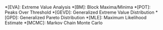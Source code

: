 *[EVA]: Extreme Value Analysis
*[BM]: Block Maxima/Minima
*[POT]: Peaks Over Threshold
*[GEVD]: Generalized Extreme Value Distribution
*[GPD]: Generalized Pareto Distribution
*[MLE]: Maximum Likelihood Estimate
*[MCMC]: Markov Chain Monte Carlo
